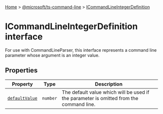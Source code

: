 [Home](./index) &gt; [@microsoft/ts-command-line](./ts-command-line.md) &gt; [ICommandLineIntegerDefinition](./ts-command-line.icommandlineintegerdefinition.md)

# ICommandLineIntegerDefinition interface

For use with CommandLineParser, this interface represents a command line parameter whose argument is an integer value.

## Properties

|  Property | Type | Description |
|  --- | --- | --- |
|  [`defaultValue`](./ts-command-line.icommandlineintegerdefinition.defaultvalue.md) | `number` | The default value which will be used if the parameter is omitted from the command line. |

